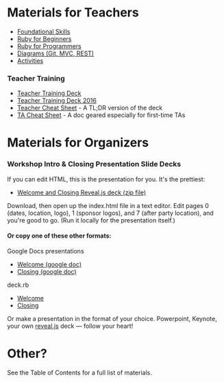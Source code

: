 # Materials for Teachers

- [Foundational Skills](foundational_skills)
- [Ruby for Beginners](ruby_for_beginners)
- [Ruby for Programmers](ruby_for_programmers)
- [Diagrams (Git, MVC, REST) ](diagrams)
- [Activities](activities)

### Teacher Training

- [Teacher Training Deck](more_teacher_training)
- [Teacher Training Deck 2016](more_teacher_training_2016)
- [Teacher Cheat Sheet](teacher_cheat_sheet) - A TL;DR version of the deck
- [TA Cheat Sheet](ta_cheat_sheet) - A doc geared especially for first-time TAs

# Materials for Organizers

### Workshop Intro & Closing Presentation Slide Decks

If you can edit HTML, this is the presentation for you. It's the prettiest:

- [Welcome and Closing Reveal.js deck (zip file)](http://cl.ly/0T341w3X130q)

Download, then open up the index.html file in a text editor. Edit pages 0
(dates, location, logo), 1 (sponsor logos), and 7 (after party location), and
you're good to go. (Run it locally for the presentation itself.)

#### Or copy one of these other formats:

Google Docs presentations

- [Welcome (google doc)](https://docs.google.com/presentation/d/1VT8J6CTuN8ot_-0ZElLv49_-cxuNmXTp83DBonD1x5w/edit#slide=id.p)
- [Closing (google doc)](https://docs.google.com/presentation/d/19ik5tm_enCNRIM4zaY9rIoeRhDoMMfFUDgNXnd2lW6A/edit#slide=id.p)

deck.rb

- [Welcome](welcome)
- [Closing](closing)

Or make a presentation in the format of your choice. Powerpoint, Keynote, your own [reveal.js](http://lab.hakim.se/reveal-js/) deck &mdash; follow your heart!

# Other?

See the Table of Contents for a full list of materials.
